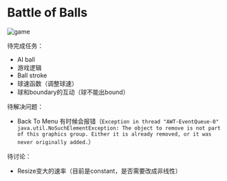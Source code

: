 # Battle of Balls

![game](https://github.com/yixiaowang2001/COMP-128_FP/blob/main/res/Pic1.png)

待完成任务：
+ AI ball
+ 游戏逻辑
+ Ball stroke
+ 球速函数（调整球速）
+ 球和boundary的互动（球不能出bound）

待解决问题：
+ Back To Menu 有时候会报错（`Exception in thread "AWT-EventQueue-0" java.util.NoSuchElementException: The object to remove is not part of this graphics group. Either it is already removed, or it was never originally added.`）

待讨论：
+ Resize变大的速率（目前是constant，是否需要改成非线性）